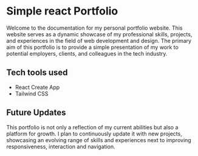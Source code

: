 # Simple react Portfolio

Welcome to the documentation for my personal portfolio website.
This website serves as a dynamic showcase of my professional skills, projects, and experiences in the field of web development and design. The primary aim of this portfolio is to provide a simple presentation of my work to potential employers, clients, and colleagues in the tech industry.

## Tech tools used

- React Create App
- Tailwind CSS

## Future Updates

This portfolio is not only a reflection of my current abilities but also a platform for growth. I plan to continuously update it with new projects, showcasing an evolving range of skills and experiences next to improving responsiveness, interaction and navigation.
